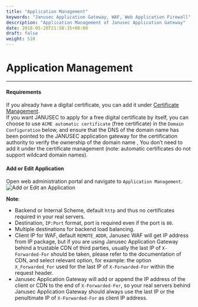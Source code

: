 ```yaml
---
title: "Application Management"
keywords: "Janusec Application Gateway, WAF, Web Application Firewall"
description: "Application Management of Janusec Application Gateway"
date: 2018-05-20T21:58:35+08:00
draft: false
weight: 510
---
```


# Application Management
----

#### Requirements  

If you already have a digital certificate, you can add it under [Certificate Management](/documentation/certificate-management).  
If you want JANUSEC to apply for a free digital certificate by itself, you can choose to use `ACME automatic certificate` (free certificate) in the `Domain Configuration` below, and ensure that the DNS of the domain name has been pointed to the JANUSEC application gateway for the certification authority to verify the ownership of the domain name , You don’t need to add it under the certificate management (note: automatic certificates do not support wildcard domain names).  


#### Add or Edit Application  
Open web administration portal and navigate to `Application Management`.  
![Add or Edit an Application](/images/application1.png "Application Management of Janusec Application Gateway")  

**Note**:   

* Backend or Internal Scheme, default `http` and thus no certificates required in your real servers.    
* Destination, `IP:Port` format, port is required even if the port is `80`.   
* Multiple destinations for backend load balancing.   
* Client IP for WAF, default `REMOTE_ADDR`, Janusec WAF will get IP address from IP package, but if you are using Janusec Application Gateway behind a trustable CDN of third parties, usually the last IP of `X-Forwarded-For` should be taken, please refer to the documentation of CDN, and select relevant option, for example: the option `X_Forwarded_For` used for the last IP of `X-Forwarded-For` within the request header.   
* Janusec Application Gateway will add or append the IP address of the client or CDN to the end of `X-Forwarded-For`, so your real servers behind Janusec Application Gateway should always use the last IP or the penultimate IP of `X-Forwarded-For` as client IP address.    
